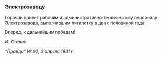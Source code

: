 ### Электрозаводу

Горячий привет рабочим и административно‑техническому персоналу Электрозавода, выполнившим пятилетку в два с половиной года.

Вперед, к дальнейшим победам!

_И. Сталин_

_“Правда” № 92, 3 апреля 1931 г._